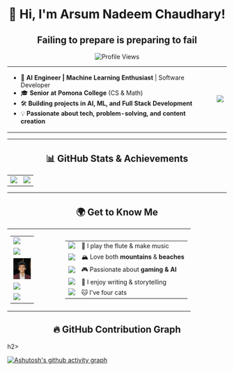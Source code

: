 <h1 align="center">👋 Hi, I'm Arsum Nadeem Chaudhary! </h1>

<h2 align="center"> Failing to prepare is preparing to fail </h2>

<p align="center">
  <img src="https://komarev.com/ghpvc/?username=AvidThinkerArsum&color=blue" alt="Profile Views" />
</p>


<div align="center">
  <table>
    <tr>
      <td>
        <ul>
          <li>🚀 <b>AI Engineer | Machine Learning Enthusiast</b> | Software Developer</li>
          <li>🎓 <b>Senior at Pomona College</b> (CS & Math)</li>
          <li>🛠 <b>Building projects in AI, ML, and Full Stack Development</b></li>
          <li>💡 <b>Passionate about tech, problem-solving, and content creation</b></li>
        </ul>
      </td>
      <td>
        <img src="https://user-images.githubusercontent.com/55389276/140866485-8fb1c876-9a8f-4d6a-98dc-08c4981eaf70.gif" width="400px"/>
      </td>
    </tr>
  </table>
</div>

---

<h2 align="center">📊 GitHub Stats & Achievements</h2>

<table>
  <tr>
    <td>
      <img src="https://github-readme-stats.vercel.app/api?username=AvidThinkerArsum&show_icons=true&theme=dark" />
    </td>
    <td>
      <img src="https://github-readme-stats.vercel.app/api/top-langs/?username=AvidThinkerArsum&layout=compact&theme=dark" />
    </td>
  </tr>
</table>

---

<h2 align="center">🌍 Get to Know Me</h2>

<div align="center">
  <table>
    <tr>
      <td align="center" width="30%">
        <table>
          <tr>
            <td>
              <a href="https://linkedin.com/in/arsum">
                <img src="https://cdn-icons-png.flaticon.com/128/174/174857.png" width="40px"/>
              </a>
            </td>
          </tr>
          <tr>
            <td>
              <a href="https://instagram.com/arsum_nc">
               <img src="https://cdn-icons-png.flaticon.com/128/2111/2111463.png" width="40px"/>
              </a>
            </td>
          </tr>
          <tr>
            <td>
              <a href="https://arsumnc.com/">
                <img src="Screenshot%202025-02-26%20at%209.09.21%20AM.png" width="40px"/>
              </a>
            </td>
          </tr>
          <tr>
            <td>
              <a href="mailto:arsumnadeemch16203@gmail.com">
                <img src="https://cdn-icons-png.flaticon.com/128/732/732200.png" width="40px"/>
              </a>
            </td>
          </tr>
          <tr>
            <td>
              <a href="https://www.youtube.com/@arsum_nc">
                <img src="https://cdn-icons-png.flaticon.com/128/1384/1384060.png" width="40px"/>
              </a>
            </td>
          </tr>
        </table>
      </td>
      <td align="left" width="70%">
        <table>
          <tr>
            <td><img src="https://cdn-icons-png.flaticon.com/128/2921/2921822.png" width="30px"/></td>
            <td>🎵 I play the flute & make music</td>
          </tr>
          <tr>
            <td><img src="https://cdn-icons-png.flaticon.com/128/8096/8096714.png" width="30px"/></td>
            <td>🏔 Love both <b>mountains</b> & <b>beaches</b></td>
          </tr>
          <tr>
            <td><img src="https://cdn-icons-png.flaticon.com/128/869/869869.png" width="30px"/></td>
            <td>🎮 Passionate about <b>gaming & AI</b></td>
          </tr>
          <tr>
            <td><img src="https://cdn-icons-png.flaticon.com/128/3207/3207130.png" width="30px"/></td>
            <td>📝 I enjoy writing & storytelling</td>
          </tr>
          <tr>
            <td><img src="https://cdn-icons-png.flaticon.com/128/616/616430.png" width="30px"/></td>
            <td>🐱 I've four cats</td>
          </tr>
        </table>
      </td>
    </tr>
  </table>
</div>


<h2 align="center"> 🔥 GitHub Contribution Graph  </h2>h2>

  
[![Ashutosh's github activity graph](https://github-readme-activity-graph.vercel.app/graph?username=AvidThinkerArsum&theme=react-dark)](https://github.com/ashutosh00710/github-readme-activity-graph)

